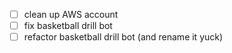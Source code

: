 - [ ] clean up AWS account
- [ ] fix basketball drill bot
- [ ] refactor basketball drill bot (and rename it yuck)